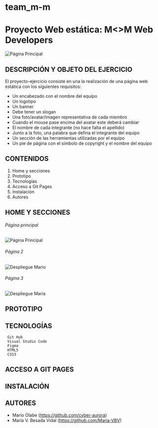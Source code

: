 # team_m-m

# Proyecto Web estática:  M<>M Web Developers

![Página Principal](./IMAGENES_y_DOCS/pag_principal.png "Página Principal")

## DESCRIPCIÓN Y OBJETO DEL EJERCICIO

El proyecto-ejercicio consiste en una la realización de una página web estática con los siguientes requisitos:

- Un encabezado con el nombre del equipo
- Un logotipo
- Un banner
- Debe tener un slogan
- Una foto/avatar/imagen representativa de cada miembro
- Cuando el mouse pase encima del avatar este deberá cambiar
- El nombre de cada integrante (no hace falta el apellido)
- Junto a la foto, una palabra que defina el integrante del equipo
- Un sección de las herramientas utilizadas por el equipo
- Un pie de página con el símbolo de copyright y el nombre del equipo


## CONTENIDOS


1. Home y secciones
2. Prototipo
3. Tecnologías
4. Acceso a Git Pages
5. Instalación
6. Autores


## HOME Y SECCIONES

###### Página principal

![Página Principal](./IMAGENES_y_DOCS/pag_principal.png "Página Principal")

###### Página 2

![Despliegue Mario](./IMAGENES_y_DOCS/hovering_mario.png "Despliegue Mario")

###### Página 3

![Despliegue María](./IMAGENES_y_DOCS/hovering_maria.png "Despliegue María")

## PROTOTIPO

## TECNOLOGÍAS
	 Git Hub
	 Visual Studio Code
	 Figma
	 HTML5
	 CSS3

## ACCESO A GIT PAGES

## INSTALACIÓN

## AUTORES

- Mario Olabe (https://github.com/cyber-aurora)
- María V. Besada Vidal  (https://github.com/Maria-VBV)
